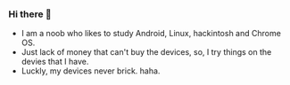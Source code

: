 ### Hi there 👋
- I am a noob who likes to study Android, Linux, hackintosh and Chrome OS.
- Just lack of money that can't buy the devices, so, I try things on the devies that I have.
- Luckly, my devices never brick. haha.
<!--
**hunanhjx/hunanhjx** is a ✨ _special_ ✨ repository because its `README.md` (this file) appears on your GitHub profile.

Here are some ideas to get you started:

- 🔭 I’m currently working on ...
- 🌱 I’m currently learning ...
- 👯 I’m looking to collaborate on ...
- 🤔 I’m looking for help with ...
- 💬 Ask me about ...
- 📫 How to reach me: ...
- 😄 Pronouns: ...
- ⚡ Fun fact: ...
-->
